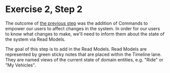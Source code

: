 # Exercise 2, Step 2

The outcome of [the previous step](../step-1) was the addition of
Commands to empower our users to affect changes in the system. In
order for our users to know what changes to make, we'll need to inform
them about the state of the system via Read Models.

The goal of this step is to add in the Read Models. Read Models are
represented by green sticky notes that are placed within the Timeline
lane.  They are named views of the current state of domain entities,
e.g. "Ride" or "My Vehicles".
